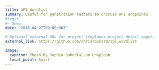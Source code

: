 ```yaml
---
title: API Wordlist
summary: Useful for penetration testers to uncover API endpoints
#tags:
#- Demo
date: "2016-04-27T00:00:00Z"

# Optional external URL for project (replaces project detail page).
external_link: https://github.com/chrislockard/api_wordlist

image:
  caption: Photo by Sophia Baboolal on Unsplash
  focal_point: Smart
---
```

